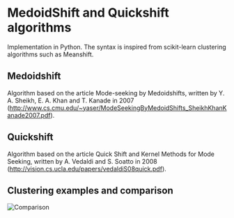 # MedoidShift and Quickshift algorithms

Implementation in Python. The syntax is inspired from scikit-learn clustering algorithms such as Meanshift.

## Medoidshift

Algorithm based on the article Mode-seeking by Medoidshifts, written by Y. A. Sheikh, E. A. Khan and T. Kanade in 2007
(http://www.cs.cmu.edu/~yaser/ModeSeekingByMedoidShifts_SheikhKhanKanade2007.pdf).

## Quickshift

Algorithm based on the article Quick Shift and Kernel Methods
for Mode Seeking, written by A. Vedaldi and S. Soatto in 2008
(http://vision.cs.ucla.edu/papers/vedaldiS08quick.pdf).

## Clustering examples and comparison

![Comparison](https://raw.githubusercontent.com/Nick-Ol/MedoidShift-and-QuickShift/master/clusters_comparison.png)
